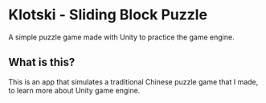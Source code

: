 # Klotski - Sliding Block Puzzle

A simple puzzle game made with Unity to practice the game engine.

## What is this?

This is an app that simulates a traditional Chinese puzzle game that I made, to learn more about Unity game engine.
